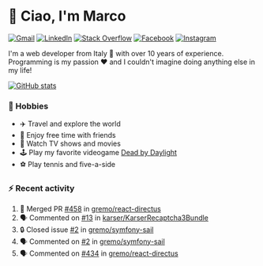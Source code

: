 # 👋 Ciao, I'm Marco

[![Gmail](https://img.shields.io/badge/Gmail-%23BB001B?style=flat-square&logo=gmail&logoColor=white)](mailto:gremo1982@gmail.com)
[![LinkedIn](https://img.shields.io/badge/LinkedIn-%230e76a8?style=flat-square&logo=linkedin)](https://www.linkedin.com/in/marco-polichetti)
[![Stack Overflow](https://img.shields.io/stackexchange/stackoverflow/r/220180?style=flat&logo=stackoverflow&label=Stack%20Overflow&color=%23F47F24)](https://stackoverflow.com/users/220180)
[![Facebook](https://img.shields.io/badge/-Facebook-%234267B2?style=flat-square&logo=facebook&logoColor=white)](https://www.facebook.com/marco.poliketti)
[![Instagram](https://img.shields.io/badge/-Instagram-%23C13584?style=flat-square&logo=instagram&logoColor=white)](https://www.instagram.com/marco.gremo)

I'm a web developer from Italy 🍕 with over 10 years of experience. Programming is my passion ❤️ and I couldn't imagine doing anything else in my life!

[![GitHub stats](https://github-readme-stats.vercel.app/api?username=gremo&show_icons=true&rank_icon=github&theme=transparent)](https://github.com/anuraghazra/github-readme-stats)

### 📅 Hobbies

- ✈️ Travel and explore the world
- 🍻 Enjoy free time with friends
- 🎥 Watch TV shows and movies
- 🕹️ Play my favorite videogame [Dead by Daylight](https://deadbydaylight.com)
- ⚽ Play tennis and five-a-side

### ⚡ Recent activity

<!--START_SECTION:activity-->
1. 🎉 Merged PR [#458](https://github.com/gremo/react-directus/pull/458) in [gremo/react-directus](https://github.com/gremo/react-directus)
2. 🗣 Commented on [#13](https://github.com/karser/KarserRecaptcha3Bundle/pull/13#issuecomment-1775318171) in [karser/KarserRecaptcha3Bundle](https://github.com/karser/KarserRecaptcha3Bundle)
3. 🔒 Closed issue [#2](https://github.com/gremo/symfony-sail/issues/2) in [gremo/symfony-sail](https://github.com/gremo/symfony-sail)
4. 🗣 Commented on [#2](https://github.com/gremo/symfony-sail/issues/2#issuecomment-1775019046) in [gremo/symfony-sail](https://github.com/gremo/symfony-sail)
5. 🗣 Commented on [#434](https://github.com/gremo/react-directus/issues/434#issuecomment-1774176137) in [gremo/react-directus](https://github.com/gremo/react-directus)
<!--END_SECTION:activity-->
